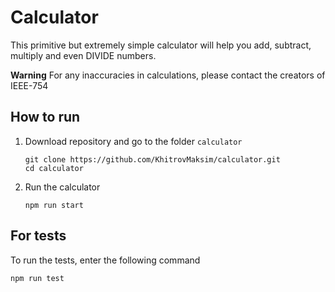 # Calculator

This primitive but extremely simple calculator will help you add, subtract, multiply and even DIVIDE numbers.

**Warning**
For any inaccuracies in calculations, please contact the creators of IEEE-754

## How to run

1. Download repository and go to the folder `calculator`
    ```shell
    git clone https://github.com/KhitrovMaksim/calculator.git
    cd calculator
    ```
2. Run the calculator
    ```shell
    npm run start
    ```

## For tests

To run the tests, enter the following command
```shell
npm run test
```
